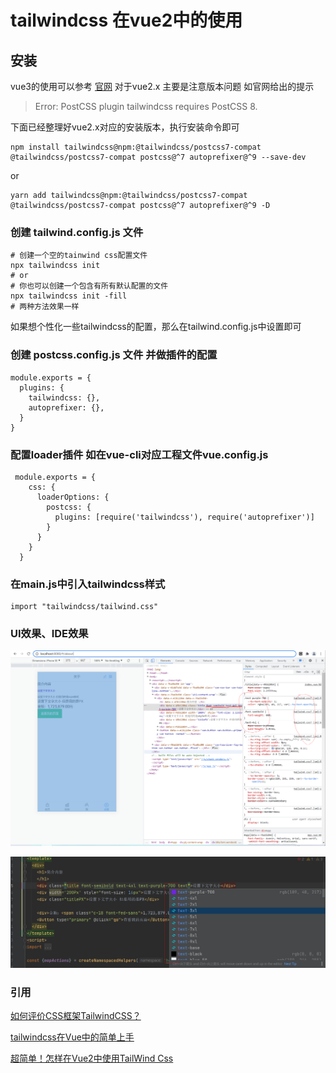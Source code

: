 # tailwindcss 在vue2中的使用

## 安装
vue3的使用可以参考 [官网](https://www.tailwindcss.cn/docs/guides/vue-3-vite) 对于vue2.x 主要是注意版本问题 如官网给出的提示

> Error: PostCSS plugin tailwindcss requires PostCSS 8.

下面已经整理好vue2.x对应的安装版本，执行安装命令即可

```
npm install tailwindcss@npm:@tailwindcss/postcss7-compat @tailwindcss/postcss7-compat postcss@^7 autoprefixer@^9 --save-dev
```
or
```
yarn add tailwindcss@npm:@tailwindcss/postcss7-compat @tailwindcss/postcss7-compat postcss@^7 autoprefixer@^9 -D
```


### 创建 tailwind.config.js 文件

```
# 创建一个空的tainwind css配置文件
npx tailwindcss init
# or
# 你也可以创建一个包含有所有默认配置的文件
npx tailwindcss init -fill
# 两种方法效果一样
```

如果想个性化一些tailwindcss的配置，那么在tailwind.config.js中设置即可

### 创建 postcss.config.js 文件 并做插件的配置

```
module.exports = {
  plugins: {
    tailwindcss: {},
    autoprefixer: {},
  }
}
```

### 配置loader插件 如在vue-cli对应工程文件vue.config.js
```
 module.exports = {
    css: {
      loaderOptions: {
        postcss: {
          plugins: [require('tailwindcss'), require('autoprefixer')]
        }
      }
    }
  }
```

### 在main.js中引入tailwindcss样式
```
import "tailwindcss/tailwind.css"
```


### UI效果、IDE效果
![UI浏览效果](https://raw.githubusercontent.com/tiger-mini/assets/main/img/tailwindwcss-UI.png)

![IDE开发效果](https://raw.githubusercontent.com/tiger-mini/assets/main/img/tailwindwcss-ide.png)



### 引用
[如何评价CSS框架TailwindCSS？](https://www.zhihu.com/question/337939566/answers/updated)

[tailwindcss在Vue中的简单上手](https://godlanbo.com/blogs/25)

[超简单！怎样在Vue2中使用TailWind Css](https://blog.csdn.net/vx_1097122362/article/details/115563641)
